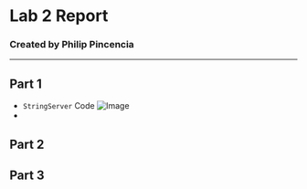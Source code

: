 # Lab 2 Report 
### Created by Philip Pincencia
---

## Part 1

* ```StringServer``` Code
![Image]()
* 

## Part 2


## Part 3

